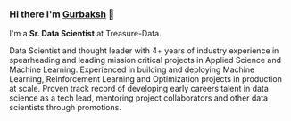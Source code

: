 ### Hi there I'm [Gurbaksh](https://www.linkedin.com/in/gurbaksh-sharma-56aaa8157/) 👋
I'm a **Sr. Data Scientist** at Treasure-Data.

Data Scientist and thought leader with 4+ years of industry experience in spearheading and leading mission critical projects in Applied Science and Machine Learning. Experienced in building and deploying Machine Learning, Reinforcement Learning and Optimization projects in production at scale. Proven track record of developing early careers talent in data science as a tech lead, mentoring project collaborators and other data scientists through promotions.
<!--
**gurumail10/gurumail10** is a ✨ _special_ ✨ repository because its `README.md` (this file) appears on your GitHub profile.

Here are some ideas to get you started:

- 🔭 I’m currently working on ...
- 🌱 I’m currently learning ...
- 👯 I’m looking to collaborate on ...
- 🤔 I’m looking for help with ...
- 💬 Ask me about ...
- 📫 How to reach me: ...
- 😄 Pronouns: ...
- ⚡ Fun fact: ...
-->
